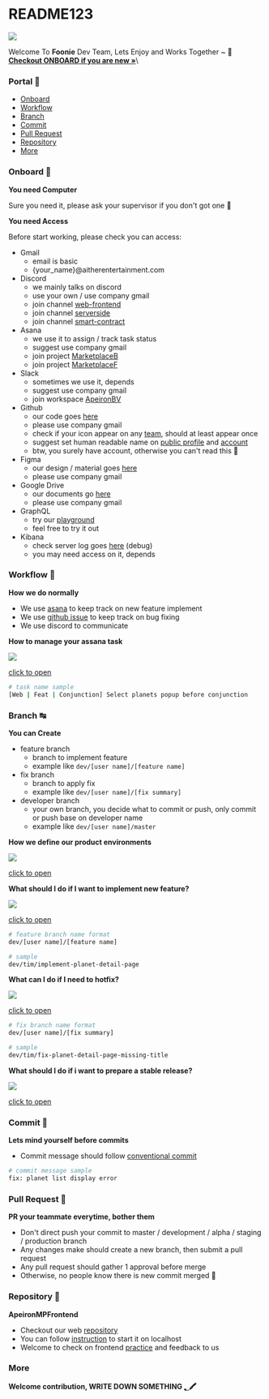 # README123

![](assets/icon.png)

Welcome To **Foonie** Dev Team, Lets Enjoy and Works Together \~ 🍻\
[**Checkout ONBOARD if you are new »**](./#onboard-🚸)\


### Portal 🚀

* [Onboard](./#onboard-)
* [Workflow](./#workflow-)
* [Branch](./#branch-)
* [Commit](./#commit-)
* [Pull Request](./#pull-request-)
* [Repository](./#repository-👾)
* [More](./#more)

### Onboard 🚸

**You need Computer**

Sure you need it, please ask your supervisor if you don't got one 🗿

**You need Access**

Before start working, please check you can access:

* Gmail
  * email is basic
  * {your\_name}@aitherentertainment.com
* Discord
  * we mainly talks on discord
  * use your own / use company gmail
  * join channel [web-frontend](https://discord.com/channels/935721630565552139/960125084268372028)
  * join channel [serverside](https://discord.com/channels/935721630565552139/952153677697781810)
  * join channel [smart-contract](https://discord.com/channels/935721630565552139/940077090819170405)
* Asana
  * we use it to assign / track task status
  * suggest use company gmail
  * join project [MarketplaceB](https://app.asana.com/0/1201597654850083/board)
  * join project [MarketplaceF](https://app.asana.com/0/1202365076394322/board)
* Slack
  * sometimes we use it, depends
  * suggest use company gmail
  * join workspace [ApeironBV](apeironbv.slack.com)
* Github
  * our code goes [here](https://github.com/FoonieMagus)
  * please use company gmail
  * check if your icon appear on any [team](https://github.com/orgs/FoonieMagus/teams), should at least appear once
  * suggest set human readable name on [public profile](https://github.com/settings/profile) and [account](https://github.com/settings/admin)
  * btw, you surely have account, otherwise you can't read this 🗿
* Figma
  * our design / material goes [here](https://www.figma.com/files/project/50547631/Team-project?fuid=1103669907047356160)
  * please use company gmail
* Google Drive
  * our documents go [here](https://drive.google.com/drive/folders/1LEmqmC8iT2ySsSFr-Z8JcRzgSDgGBjNH)
  * please use company gmail
* GraphQL
  * try our [playground](https://api-marketpl-dev.apeironnft.com/graphiql)
  * feel free to try it out
* Kibana
  * check server log goes [here](\(http:/18.136.241.0:9200/\_plugin/kibana/app/discover/#/?\_g=\(filters:!\(\),refreshInterval:\(pause:!t,value:0\),time:\(from:now-15m,to:now\)\)&\_a=\(columns:!\(method,path,level,msg,log\),filters:!\(\),index:f2e35880-e158-11ec-9337-6936773e9fcd,interval:auto,query:\(language:kuery,query:''\),sort:!\(\)\)\)) (debug)
  * you may need access on it, depends

### Workflow 🎢

**How we do normally**

* We use [asana](https://app.asana.com/0/1202365076394322/board) to keep track on new feature implement
* We use [github issue](https://github.com/FoonieMagus/ApeironMPFrontend/issues) to keep track on bug fixing
* We use discord to communicate

**How to manage your assana task**

![](assets/how-to-manage-asana-task.png)

[click to open](https://docs.google.com/drawings/d/1F\_9vf3WsgswAtaLhCsWxztwPZ8EqpLZHsFxb5gAj2D4/edit)

```sh
# task name sample
[Web | Feat | Conjunction] Select planets popup before conjunction
```

### Branch ↹

**You can Create**

* feature branch
  * branch to implement feature
  * example like `dev/[user name]/[feature name]`
* fix branch
  * branch to apply fix
  * example like `dev/[user name]/[fix summary]`
* developer branch
  * your own branch, you decide what to commit or push, only commit or push base on developer name
  * example like `dev/[user name]/master`

**How we define our product environments**

![](assets/how-we-separate-branch.png)

[click to open](https://docs.google.com/drawings/d/1BohxnPhz0b4sRSY3t7DBokxDbFt16IUkB7ZCCF9eN6g/edit)

**What should I do if I want to implement new feature?**

![](assets/how-to-manage-feature-branch.png)

[click to open](https://docs.google.com/drawings/d/1GwBzSknZZZTsK99Lj\_371HR4VRQVxHyM9Fxk7\_RdrXc/edit)

```sh
# feature branch name format
dev/[user name]/[feature name]

# sample
dev/tim/implement-planet-detail-page
```

**What can I do if I need to hotfix?**

![](assets/how-to-manage-hotfix.png)

[click to open](https://docs.google.com/drawings/d/1--0Lgkp300QKrbETrcc5rGUjp4J\_vUdCEr07yOeIji0/edit)

```sh
# fix branch name format
dev/[user name]/[fix summary]

# sample
dev/tim/fix-planet-detail-page-missing-title
```

**What should I do if i want to prepare a stable release?**

![](assets/how-to-manage-release-branch.png)

[click to open](https://docs.google.com/drawings/d/1vdNqGAMuwYz1zrR\_uQyFp9yuBnQXoTRavKI88bKQSyU/edit)

### Commit 🧩

**Lets mind yourself before commits**

* Commit message should follow [conventional commit](https://www.conventionalcommits.org/en/v1.0.0/)

```sh
# commit message sample
fix: planet list display error
```

### Pull Request 🔎

**PR your teammate everytime, bother them**

* Don't direct push your commit to master / development / alpha / staging / production branch
* Any changes make should create a new branch, then submit a pull request
* Any pull request should gather 1 approval before merge
* Otherwise, no people know there is new commit merged 🗿

### Repository 👾

**ApeironMPFrontend**

* Checkout our web [repository](https://github.com/FoonieMagus/ApeironMPFrontend)
* You can follow [instruction](https://github.com/FoonieMagus/ApeironMPFrontend#getting-started) to start it on localhost
* Welcome to check on frontend [practice](https://github.com/FoonieMagus/ApeironMPFrontend) and feedback to us

### More

**Welcome contribution, WRITE DOWN SOMETHING ؂🖍**

